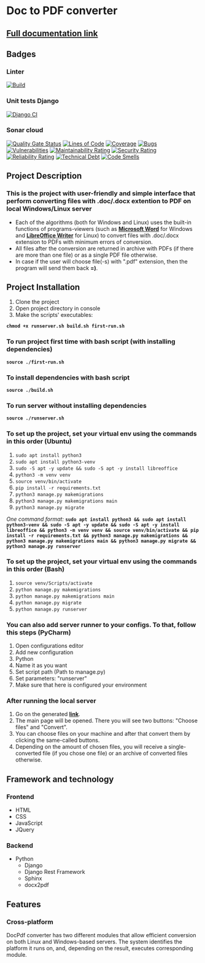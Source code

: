# Doc to PDF converter
## [Full documentation link](https://innoswp.github.io/05-DocPdf-Converter/)

## Badges
### Linter
[![Build](https://github.com/InnoSWP/05-DocPdf-Converter/actions/workflows/build.yml/badge.svg)](https://github.com/InnoSWP/05-DocPdf-Converter/actions/workflows/build.yml)
### Unit tests Django
[![Django CI](https://github.com/InnoSWP/05-DocPdf-Converter/actions/workflows/django.yml/badge.svg)](https://github.com/InnoSWP/05-DocPdf-Converter/actions/workflows/django.yml)
### Sonar cloud
[![Quality Gate Status](https://sonarcloud.io/api/project_badges/measure?project=InnoSWP_05-DocPdf-Converter&metric=alert_status)](https://sonarcloud.io/summary/new_code?id=InnoSWP_05-DocPdf-Converter)
[![Lines of Code](https://sonarcloud.io/api/project_badges/measure?project=InnoSWP_05-DocPdf-Converter&metric=ncloc)](https://sonarcloud.io/summary/new_code?id=InnoSWP_05-DocPdf-Converter)
[![Coverage](https://sonarcloud.io/api/project_badges/measure?project=InnoSWP_05-DocPdf-Converter&metric=coverage)](https://sonarcloud.io/summary/new_code?id=InnoSWP_05-DocPdf-Converter)
[![Bugs](https://sonarcloud.io/api/project_badges/measure?project=InnoSWP_05-DocPdf-Converter&metric=bugs)](https://sonarcloud.io/summary/new_code?id=InnoSWP_05-DocPdf-Converter)
[![Vulnerabilities](https://sonarcloud.io/api/project_badges/measure?project=InnoSWP_05-DocPdf-Converter&metric=vulnerabilities)](https://sonarcloud.io/summary/new_code?id=InnoSWP_05-DocPdf-Converter)
[![Maintainability Rating](https://sonarcloud.io/api/project_badges/measure?project=InnoSWP_05-DocPdf-Converter&metric=sqale_rating)](https://sonarcloud.io/summary/new_code?id=InnoSWP_05-DocPdf-Converter)
[![Security Rating](https://sonarcloud.io/api/project_badges/measure?project=InnoSWP_05-DocPdf-Converter&metric=security_rating)](https://sonarcloud.io/summary/new_code?id=InnoSWP_05-DocPdf-Converter)
[![Reliability Rating](https://sonarcloud.io/api/project_badges/measure?project=InnoSWP_05-DocPdf-Converter&metric=reliability_rating)](https://sonarcloud.io/summary/new_code?id=InnoSWP_05-DocPdf-Converter)
[![Technical Debt](https://sonarcloud.io/api/project_badges/measure?project=InnoSWP_05-DocPdf-Converter&metric=sqale_index)](https://sonarcloud.io/summary/new_code?id=InnoSWP_05-DocPdf-Converter)
[![Code Smells](https://sonarcloud.io/api/project_badges/measure?project=InnoSWP_05-DocPdf-Converter&metric=code_smells)](https://sonarcloud.io/summary/new_code?id=InnoSWP_05-DocPdf-Converter)

## Project Description
### This is the project with user-friendly and simple interface that perform converting files with .doc/.docx extention to PDF on local Windows/Linux server
* Each of the algorithms (both for Windows and Linux) uses the built-in functions of programs-viewers (such as [**Microsoft Word**](https://en.wikipedia.org/wiki/Microsoft_Word) for Windows and [**LibreOffice Writer**](https://en.wikipedia.org/wiki/LibreOffice_Writer) for Linux) to convert files with .doc/.docx extension to PDFs with minimum errors of conversion.
* All files after the conversion are returned in archive with PDFs (if there are more than one file) or as a single PDF file otherwise.
* In case if the user will choose file(-s) with ".pdf" extension, then the program will send them back **=)**.

## Project Installation
1. Clone the project
2. Open project directory in console
3. Make the scripts' executables:

**`chmod +x runserver.sh build.sh first-run.sh`**

### To run project first time with bash script (with installing dependencies)
**`source ./first-run.sh`**

### To install dependencies with bash script
**`source ./build.sh`**

### To run server without installing dependencies
**`source ./runserver.sh`**


### To set up the project, set your virtual env using the commands in this order (Ubuntu)
1. `sudo apt install python3`
2. `sudo apt install python3-venv`
3. `sudo -S apt -y update && sudo -S apt -y install libreoffice`
4. `python3 -m venv venv`
5. `source venv/bin/activate`
6. `pip install -r requirements.txt`
7. `python3 manage.py makemigrations`
8. `python3 manage.py makemigrations main`
9. `python3 manage.py migrate`

*One command format:*
**`sudo apt install python3 && sudo apt install python3-venv && sudo -S apt -y update && sudo -S apt -y install libreoffice && python3 -m venv venv && source venv/bin/activate && pip install -r requirements.txt && python3 manage.py makemigrations && python3 manage.py makemigrations main && python3 manage.py migrate && python3 manage.py runserver`**

### To set up the project, set your virtual env using the commands in this order (Bash)
1. `source venv/Scripts/activate`
2. `python manage.py makemigrations`
3. `python manage.py makemigrations main`
4. `python manage.py migrate`
5. `python manage.py runserver`

### You can also add server runner to your configs. To that, follow this steps (PyCharm)
1. Open configurations editor
2. Add new configuration
3. Python
4. Name it as you want
5. Set script path (Path to manage.py)
6. Set parameters: "runserver"
7. Make sure that here is configured your environment

### After running the local server
1. Go on the generated [**link**](http://127.0.0.1:8000/convert).
2. The main page will be opened. There you will see two buttons: "Choose files" and "Convert".
3. You can choose files on your machine and after that convert them by clicking the same-called buttons.
4. Depending on the amount of chosen files, you will receive a single-converted file (if you chose one file) or an archive of converted files otherwise.

## Framework and technology
### Frontend

- HTML
- CSS
- JavaScript
- JQuery

### Backend

- Python
  - Django
  - Django Rest Framework
  - Sphinx
  - docx2pdf

## Features
### Cross-platform
DocPdf converter has two different modules that allow efficient conversion on both Linux and Windows-based servers.
The system identifies the platform it runs on, and, depending on the result, executes corresponding module.
